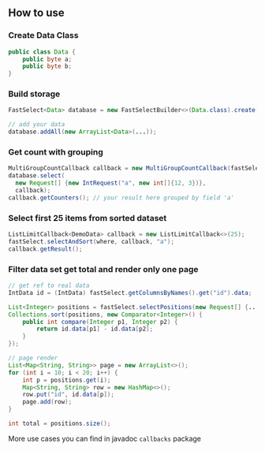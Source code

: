 ## How to use

### Create Data Class

```java
public class Data {
    public byte a;
    public byte b;
}
```

### Build storage

```java
FastSelect<Data> database = new FastSelectBuilder<>(Data.class).create();

// add your data
database.addAll(new ArrayList<Data>(...)); 
```

### Get count with grouping
```java
MultiGroupCountCallback callback = new MultiGroupCountCallback(fastSelect.getColumnsByNames().get("a"));
database.select(
  new Request[] {new IntRequest("a", new int[]{12, 3})}, 
  callback);
callback.getCounters(); // your result here grouped by field 'a'
```

### Select first 25 items from sorted dataset
```java
ListLimitCallback<DemoData> callback = new ListLimitCallback<>(25);
fastSelect.selectAndSort(where, callback, "a");
callback.getResult();
```

### Filter data set get total and render only one page
```java
// get ref to real data
IntData id = (IntData) fastSelect.getColumnsByNames().get("id").data;

List<Integer> positions = fastSelect.selectPositions(new Request[] {...});
Collections.sort(positions, new Comparator<Integer>() {
    public int compare(Integer p1, Integer p2) { 
        return id.data[p1] - id.data[p2];
    }
});

// page render
List<Map<String, String>> page = new ArrayList<>();
for (int i = 10; i < 20; i++) {
    int p = positions.get(i);
    Map<String, String> row = new HashMap<>();
    row.put("id", id.data[p]);
    page.add(row);
}

int total = positions.size();
```

More use cases you can find in javadoc ```callbacks``` package
